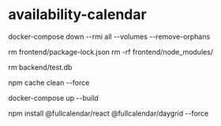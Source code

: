 # availability-calendar

docker-compose down --rmi all --volumes --remove-orphans

rm frontend/package-lock.json
rm -rf frontend/node_modules/

rm backend/test.db

npm cache clean --force

docker-compose up --build


npm install @fullcalendar/react @fullcalendar/daygrid --force
